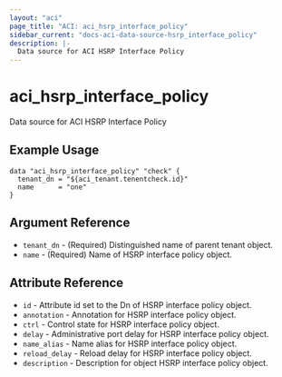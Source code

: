 ```yaml
---
layout: "aci"
page_title: "ACI: aci_hsrp_interface_policy"
sidebar_current: "docs-aci-data-source-hsrp_interface_policy"
description: |-
  Data source for ACI HSRP Interface Policy
---
```


# aci_hsrp_interface_policy

Data source for ACI HSRP Interface Policy

## Example Usage

```hcl
data "aci_hsrp_interface_policy" "check" {
  tenant_dn = "${aci_tenant.tenentcheck.id}"
  name      = "one"
}
```

## Argument Reference

- `tenant_dn` - (Required) Distinguished name of parent tenant object.
- `name` - (Required) Name of HSRP interface policy object.

## Attribute Reference

- `id` - Attribute id set to the Dn of HSRP interface policy object.
- `annotation` - Annotation for HSRP interface policy object.
- `ctrl` - Control state for HSRP interface policy object.
- `delay` - Administrative port delay for HSRP interface policy object.
- `name_alias` - Name alias for HSRP interface policy object.
- `reload_delay` - Reload delay for HSRP interface policy object.
- `description` - Description for object HSRP interface policy object.
